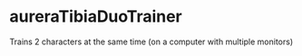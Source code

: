 # aureraTibiaDuoTrainer
Trains 2 characters at the same time (on a computer with multiple monitors)

